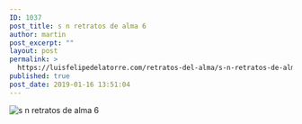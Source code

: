 ```yaml
---
ID: 1037
post_title: s n retratos de alma 6
author: martin
post_excerpt: ""
layout: post
permalink: >
  https://luisfelipedelatorre.com/retratos-del-alma/s-n-retratos-de-alma-6/
published: true
post_date: 2019-01-16 13:51:04
---
```

<p><img src="https://luisfelipedelatorre.com/wp-content/uploads/2019/01/s-n-retratos-de-alma-6.jpg" alt="s n retratos de alma 6"/></p>